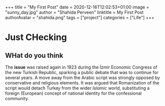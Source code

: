 +++
title = "My First Post"
date = 2020-12-16T12:02:53+01:00
image = "sunny_day.jpg"
author = "Shahida Perveen" 
linktitle = My First Post
authorAvatar = "shahida.png"
tags = ["project"]
categories = ["Life"]
+++

# Just CHecking
## WHat do you think
The **issue** was raised again in 1923 during the İzmir Economic Congress of the new Turkish Republic, sparking a public debate that was to continue for several years. A move away from the Arabic script was strongly opposed by conservative and religious elements. It was argued that Romanization of the script would detach Turkey from the wider *Islamic world*, substituting a foreign (European) concept of national identity for the confessional community.